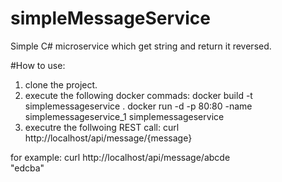 # simpleMessageService

Simple C# microservice which get string and return it reversed.

#How to use:

1. clone the project.
2. execute the following docker commads:
docker build -t simplemessageservice .
docker run -d -p 80:80 -name simplemessageservice_1 simplemessageservice
3. executre the follwoing REST call:
curl http://localhost/api/message/{message}
  
for example:
curl http://localhost/api/message/abcde<br>
"edcba"
